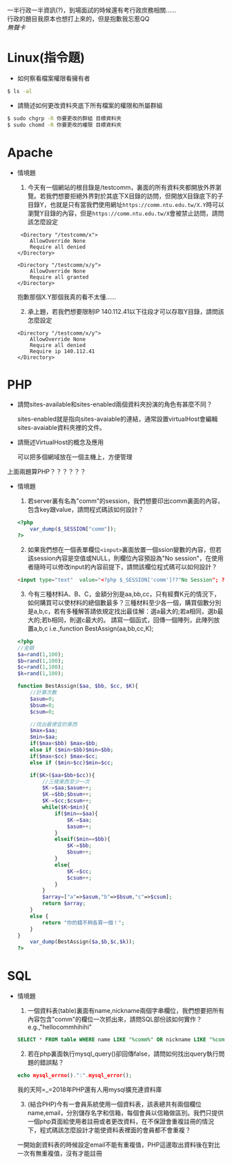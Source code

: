一半行政一半資訊(?)，到場面試的時候還有考行政庶務相關......     
行政的題目我原本也想打上來的，但是抱歉我忘惹QQ      
*無聲卡*

# Linux(指令題)

* 如何察看檔案權限看擁有者
```sh
$ ls -al
```
* 請簡述如何更改資料夾底下所有檔案的權限和所屬群組
```sh
$ sudo chgrp -R 你要更改的群組 目標資料夾
$ sudo chomd -R 你要更改的權限 目標資料夾
```
# Apache
* 情境題        
    1. 今天有一個網站的根目錄是/testcomm，裏面的所有資料夾都開放外界瀏覽。若我們想要拒絕外界對於其底下X目錄的訪問，但開放X目錄底下的子目錄Y，也就是只有當我們使用網址`https://comm.ntu.edu.tw/X.Y`時可以瀏覽Y目錄的內容，但是`https://comm.ntu.edu.tw/X`會被禁止訪問，請問該怎麼設定
    ```
     <Directory "/testcomm/x">
        AllowOverride None
        Require all denied
    </Directory>

    <Directory "/testcomm/x/y">
        AllowOverride None
        Require all granted
    </Directory>
    ```
    抱歉那個X.Y那個我真的看不太懂......     

    2. 承上題，若我們想要限制IP 140.112.41以下往段才可以存取Y目錄，請問該怎麼設定
    ```
    <Directory "/testcomm/x/y">
        AllowOverride None
        Require all denied
        Require ip 140.112.41
    </Directory>
    ```

# PHP

* 請問sites-available和sites-enabled兩個資料夾扮演的角色有甚麼不同？

    sites-enabled就是指向sites-avaiable的連結，通常設置virtualHost會編輯sites-avaiable資料夾裡的文件。 


* 請簡述VirtualHost的概念及應用     

    可以把多個網域放在一個主機上，方便管理

上面兩題算PHP？？？？？？

* 情境題

    1. 若server裏有名為"comm"的session，我們想要印出comm裏面的內容，包含key跟value，請問程式碼該如何設計？
    ```php
    <?php
        var_dump($_SESSION["comm"]);
    ?>
    ```
    2. 如果我們想在一個表單欄位`<input>`裏面放置一個ssion變數的內容，但若該session內容是空值或NULL，則欄位內容預設為"No session"，在使用者隨時可以修改input的內容前提下，請問該欄位程式碼可以如何設計？ 

    ```html
    <input type="text"  value="<?php $_SESSION['comm']??"No Session"; ?>" />
    ```

    3. 今有三種材料A、B、C，金額分別是aa,bb,cc，只有經費K元的情況下，如何購買可以使材料的總個數最多？三種材料至少各一個，購買個數分別是a,b,c，若有多種解答請依規定找出最佳解：選a最大的;若a相同，選b最大的;若b相同，則選c最大的。 
    請寫一個函式，回傳一個陣列，此陣列放置a,b,c
    i.e.,function BestAssign(aa,bb,cc,K);
    ```php
    <?php
    //金額
    $a=rand(1,100);
    $b=rand(1,100);
    $c=rand(1,100);
    $k=rand(1,100);

    function BestAssign($aa, $bb, $cc, $K){
        //計算次數
        $asum=0;
        $bsum=0;
        $csum=0;

        //找出最便宜的東西
        $max=$aa;
        $min=$aa;
        if($max<$bb) $max=$bb;
        else if ($min>$bb)$min=$bb;
        if($max<$cc) $max=$cc;
        else if ($min>$cc)$min=$cc;

        if($K>($aa+$bb+$cc)){
            //三樣東西至少一次
            $K-=$aa;$asum++;
            $K-=$bb;$bsum++;
            $K-=$cc;$csum++;
            while($K>$min){
                if($min==$aa){
                    $K-=$aa;
                    $asum++;
                }
                elseif($min==$bb){
                    $K-=$bb;
                    $bsum++;
                }
                else{
                    $K-=$cc;
                    $csum++;
                }
            }
            $array=["a"=>$asum,"b"=>$bsum,"c"=>$csum];
            return $array;
        }
        else {
            return "你的錢不夠各買一個！";
        }
    }
        var_dump(BestAssign($a,$b,$c,$k));
    ?>

    ```

# SQL

* 情境題        
    1. 一個資料表(table)裏面有name,nickname兩個字串欄位，我們想要把所有內容包含"comm"的欄位一次抓出來，請問SQL部份該如何實作？ 
    e.g.,"hellocommhihihi"
    ```SQL
    SELECT * FROM table WHERE name LIKE "%comm%" OR nickname LIKE "%comm%";
    ```
    2. 若在php裏面執行mysql_query()卻回傳false，請問如何找出query執行問題的錯誤點？ 
    ```php
    echo mysql_errno().":".mysql_error();
    ```
    我的天阿=_=2018年PHP還有人用mysql擴充連資料庫

    3. (結合PHP)今有一會員系統使用一個資料表，該表總共有兩個欄位name,email，分別儲存名字和信箱，每個會員以信箱做區別。我們只提供一個php頁面給使用者註冊或者更改資料，在不保證會重複註冊的情況下，程式碼該怎麼設計才能使資料表裡面的會員都不會重複？

    一開始創資料表的時候設定email不能有重複值，PHP這邊取出資料後在對比一次有無重複值，沒有才能註冊


